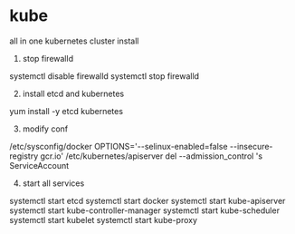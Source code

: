 # kube
all in one kubernetes cluster install

1. stop firewalld

systemctl disable firewalld
systemctl stop firewalld

2. install etcd and kubernetes

yum install -y etcd kubernetes

3. modify conf

/etc/sysconfig/docker
OPTIONS='--selinux-enabled=false --insecure-registry gcr.io'
/etc/kubernetes/apiserver
del --admission_control 's ServiceAccount

4. start all services

systemctl start etcd
systemctl start docker
systemctl start kube-apiserver
systemctl start kube-controller-manager
systemctl start kube-scheduler
systemctl start kubelet
systemctl start kube-proxy
